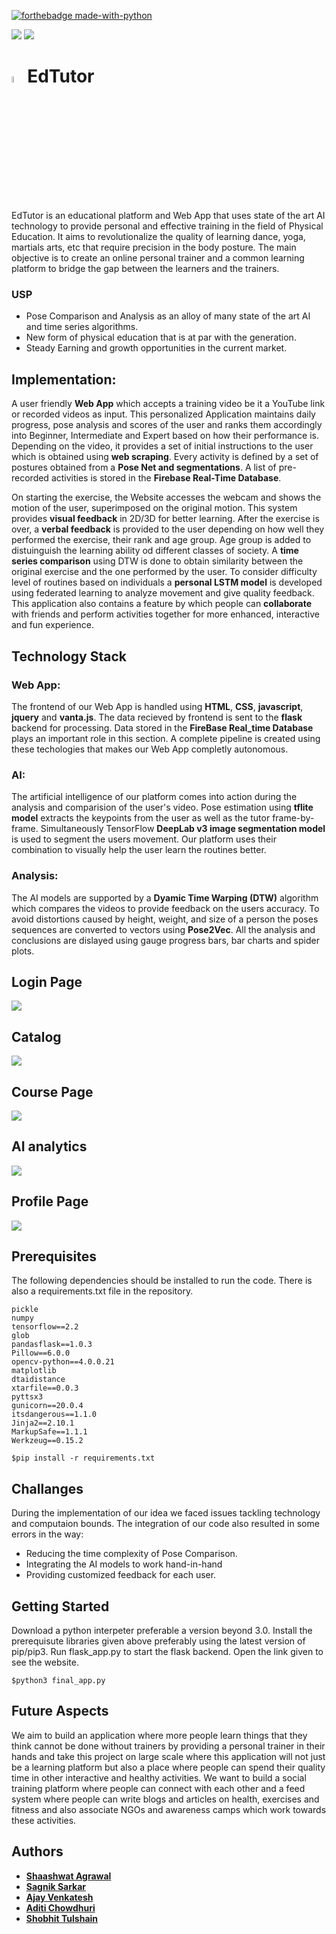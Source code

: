 
[![forthebadge made-with-python](http://ForTheBadge.com/images/badges/made-with-python.svg)](https://www.python.org/)

<a href="https://www.tensorflow.org/"><img src="https://img.shields.io/badge/Tensorflow-v2.2.0-orange?style=for-the-badge&logo=tensorflow"></a>
<a href="https://jupyter.org/"><img src="https://img.shields.io/badge/Jupyter%20Notebook-v6.1.3-orange?style=for-the-badge&logo=jupyter"></a>






# <img src="https://github.com/sagnik106/EdTutor/blob/master/static/images/favicon.PNG" width="5%">EdTutor
EdTutor is an educational platform and Web App that uses state of the art AI technology to provide personal and effective training in the field of Physical Education. It aims to revolutionalize the quality of learning dance, yoga, martials arts, etc that require precision in the body posture. The main objective is to create an online personal trainer and a common learning platform to bridge the gap between the learners and the trainers. 

### USP

* Pose Comparison and Analysis as an alloy of many state of the art AI and time series algorithms.
* New form of physical education that is at par with the generation.
* Steady Earning and growth opportunities in the current market.


## Implementation:  

A user friendly **Web App** which accepts a training video be it a YouTube link or recorded videos as input. This personalized Application maintains daily progress, pose analysis and scores of the user and ranks them accordingly into Beginner, Intermediate and Expert based on how their performance is. Depending on the video, it provides a set of initial instructions to the user which is obtained using **web scraping**. Every activity is defined by a set of postures obtained from a **Pose Net and segmentations**. A list of pre-recorded activities is stored in the **Firebase Real-Time Database**. 

On starting the exercise, the Website accesses the webcam and shows the motion of the user, superimposed on the original motion. This system provides **visual feedback** in 2D/3D for better learning. After the exercise is over, a **verbal feedback** is provided to the user depending on how well they performed the exercise, their rank and age group. Age group is added to distuinguish the learning ability od different classes of society. A **time series comparison** using DTW  is done to obtain similarity between the original exercise and the one performed by the user. To consider difficulty level of routines based on individuals a **personal LSTM model** is developed using federated learning to analyze movement and give quality feedback. This application also contains a feature by which people can **collaborate** with friends and perform activities together for more enhanced, interactive and fun experience.  

## Technology Stack  

### Web App: 

The frontend of our Web App is handled using **HTML**, **CSS**, **javascript**, **jquery** and **vanta.js**. The data recieved by frontend is sent to the **flask** backend for processing. Data stored in the **FireBase Real_time Database** plays an important role in this section. A complete pipeline is created using these techologies that makes our Web App completly autonomous.

### AI: 

The artificial intelligence of our platform comes into action during the analysis and comparision of the user's video. Pose estimation using **tflite model** extracts the keypoints from the user as well as the tutor frame-by-frame.  Simultaneously TensorFlow **DeepLab v3 image segmentation model** is used to segment the users movement. Our platform uses their combination to visually help the user learn the routines better. 

### Analysis:

The AI models are supported by a **Dyamic Time Warping (DTW)** algorithm which compares the videos to provide feedback on the users accuracy. To avoid  distortions caused by height, weight, and size of a person the poses sequences are converted to vectors using **Pose2Vec**. All the analysis and conclusions are dislayed using gauge progress bars, bar charts and spider plots. 

## Login Page
<img src="https://github.com/sagnik106/EdTutor/blob/master/resources/login.png">

## Catalog
<img src="https://github.com/sagnik106/EdTutor/blob/master/resources/catalog.png" >

## Course Page
<img src="https://github.com/sagnik106/EdTutor/blob/master/resources/course.png">

## AI analytics
<img src="https://github.com/sagnik106/EdTutor/blob/master/resources/stats.png">

## Profile Page
<img src="https://github.com/sagnik106/EdTutor/blob/master/resources/profile.png">


  

## Prerequisites

The following dependencies should be installed to run the code. There is also a requirements.txt file in the repository.

```
pickle
numpy
tensorflow==2.2
glob
pandasflask==1.0.3
Pillow==6.0.0
opencv-python==4.0.0.21
matplotlib
dtaidistance
xtarfile==0.0.3
pyttsx3
gunicorn==20.0.4
itsdangerous==1.1.0
Jinja2==2.10.1
MarkupSafe==1.1.1
Werkzeug==0.15.2

```
```
$pip install -r requirements.txt
```

## Challanges

During the implementation of our idea we faced issues tackling technology and computaion bounds. The integration of our code also resulted in some errors in the way:
* Reducing the time complexity of Pose Comparison.
* Integrating the AI models to work hand-in-hand
* Providing customized feedback for each user.

## Getting Started

Download a python interpeter preferable a version beyond 3.0. Install the prerequisute libraries given above preferably using the latest version of pip/pip3. Run flask_app.py to start the flask backend. Open the link given to see the website. 

```
$python3 final_app.py

```

## Future Aspects

We aim to build an application where more people learn things that they think cannot be done without trainers by providing a personal trainer in their hands and take this project on large scale where this application will not just be a learning platform but also a place where people can spend their quality time in other interactive and healthy activities. We want to build a social training platform where people can connect with each other and a feed system where people can write blogs and articles on health, exercises and fitness and also associate NGOs and awareness camps which work towards these activities.

## Authors


* [**Shaashwat Agrawal**](https://github.com/Shaashwat05) 
* [**Sagnik Sarkar**](https://github.com/sagnik106) 
* [**Ajay Venkatesh**](https://github.com/Ajay-Venky) 
* [**Aditi Chowdhuri**](https://github.com/Aditi-Chowdhuri)
* [**Shobhit Tulshain**](https://github.com/Shobhit2000) 






